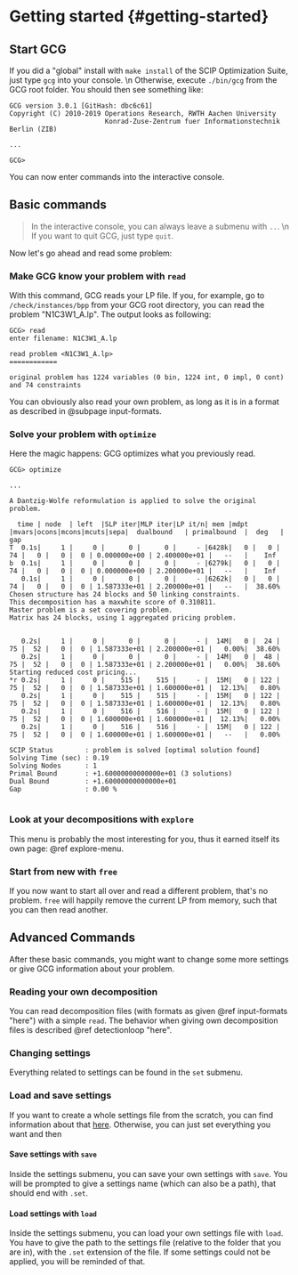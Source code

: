 # Getting started {#getting-started}
## Start GCG
If you did a "global" install with `make install` of the SCIP Optimization Suite,
just type `gcg` into your console. \n
Otherwise, execute `./bin/gcg` from the GCG root folder.
You should then see something like:
```
GCG version 3.0.1 [GitHash: dbc6c61]
Copyright (C) 2010-2019 Operations Research, RWTH Aachen University
                        Konrad-Zuse-Zentrum fuer Informationstechnik Berlin (ZIB)

...

GCG>

```

You can now enter commands into the interactive console.

## Basic commands
> In the interactive console, you can always leave a submenu with `..`. \n
> If you want to quit GCG, just type `quit`.

Now let's go ahead and read some problem:

### Make GCG know your problem with `read`
With this command, GCG reads your LP file. If you, for example, go to `/check/instances/bpp` from your GCG root
directory, you can read the problem "N1C3W1_A.lp". The output looks as following:
```
GCG> read
enter filename: N1C3W1_A.lp

read problem <N1C3W1_A.lp>
============

original problem has 1224 variables (0 bin, 1224 int, 0 impl, 0 cont) and 74 constraints

```

You can obviously also read your own problem, as long as it is in a format as described in @subpage input-formats.

### Solve your problem with `optimize`
Here the magic happens: GCG optimizes what you previously read.
```
GCG> optimize

...

A Dantzig-Wolfe reformulation is applied to solve the original problem.

  time | node  | left  |SLP iter|MLP iter|LP it/n| mem |mdpt |mvars|ocons|mcons|mcuts|sepa|  dualbound   | primalbound  |  deg   |  gap   
T  0.1s|     1 |     0 |      0 |      0 |     - |6428k|   0 |   0 |  74 |   0 |   0 |  0 | 0.000000e+00 | 2.400000e+01 |   --   |    Inf
b  0.1s|     1 |     0 |      0 |      0 |     - |6279k|   0 |   0 |  74 |   0 |   0 |  0 | 0.000000e+00 | 2.200000e+01 |   --   |    Inf
   0.1s|     1 |     0 |      0 |      0 |     - |6262k|   0 |   0 |  74 |   0 |   0 |  0 | 1.587333e+01 | 2.200000e+01 |   --   |  38.60%
Chosen structure has 24 blocks and 50 linking constraints.
This decomposition has a maxwhite score of 0.310811.
Master problem is a set covering problem.
Matrix has 24 blocks, using 1 aggregated pricing problem.


   0.2s|     1 |     0 |      0 |      0 |     - |  14M|   0 |  24 |  75 |  52 |   0 |  0 | 1.587333e+01 | 2.200000e+01 |   0.00%|  38.60%
   0.2s|     1 |     0 |      0 |      0 |     - |  14M|   0 |  48 |  75 |  52 |   0 |  0 | 1.587333e+01 | 2.200000e+01 |   0.00%|  38.60%
Starting reduced cost pricing...
*r 0.2s|     1 |     0 |    515 |    515 |     - |  15M|   0 | 122 |  75 |  52 |   0 |  0 | 1.587333e+01 | 1.600000e+01 |  12.13%|   0.80%
   0.2s|     1 |     0 |    515 |    515 |     - |  15M|   0 | 122 |  75 |  52 |   0 |  0 | 1.587333e+01 | 1.600000e+01 |  12.13%|   0.80%
   0.2s|     1 |     0 |    516 |    516 |     - |  15M|   0 | 122 |  75 |  52 |   0 |  0 | 1.600000e+01 | 1.600000e+01 |  12.13%|   0.00%
   0.2s|     1 |     0 |    516 |    516 |     - |  15M|   0 | 122 |  75 |  52 |   0 |  0 | 1.600000e+01 | 1.600000e+01 |   --   |   0.00%

SCIP Status        : problem is solved [optimal solution found]
Solving Time (sec) : 0.19
Solving Nodes      : 1
Primal Bound       : +1.60000000000000e+01 (3 solutions)
Dual Bound         : +1.60000000000000e+01
Gap                : 0.00 %


```

### Look at your decompositions with `explore`
This menu is probably the most interesting for you, thus it earned itself its own page: @ref explore-menu.

### Start from new with `free`
If you now want to start all over and read a different problem, that's no problem. `free` will happily
remove the current LP from memory, such that you can then read another.


## Advanced Commands
After these basic commands, you might want to change some more settings or give GCG information about your problem.

### Reading your own decomposition
You can read decomposition files (with formats as given @ref input-formats "here") with a simple `read`.
The behavior when giving own decomposition files is described @ref detectionloop "here".

### Changing settings
Everything related to settings can be found in the `set` submenu.
### Load and save settings
If you want to create a whole settings file from the scratch, you can find information
about that <a href="FAQ.html#createsettingsfile">here</a>. Otherwise, you can
just set everything you want and then
#### Save settings with `save`
Inside the settings submenu, you can save your own settings with `save`. You will
be prompted to give a settings name (which can also be a path), that should end
with `.set`.
#### Load settings with `load`
Inside the settings submenu, you can load your own settings file with `load`.
You have to give the path to the settings file (relative to the folder that
you are in), with the `.set` extension of the file. If some settings could not
be applied, you will be reminded of that.

